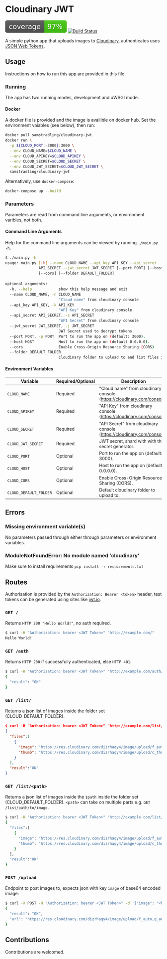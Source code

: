# Cloudinary JWT
![Coverage](https://raw.githubusercontent.com/samstradling/cloudinary-jwt/master/coverage.svg?sanitize=true)
[![Build Status](https://travis-ci.org/samstradling/cloudinary-jwt.svg?branch=master)](https://travis-ci.org/samstradling/cloudinary-jwt)

A simple python app that uploads images to [Cloudinary](https://cloudinary.com), authenticates uses [JSON Web Tokens](https://jwt.io/).

## Usage
Instructions on how to run this app are provided in this file.
### Running
The app has two running modes, development and uWSGI mode.

#### Docker
A docker file is provided and the image is availible on docker hub. Set the environment vaiables (see below), then run:
```bash
docker pull samstradling/cloudinary-jwt
docker run \
  -p ${CLOUD_PORT:-3000}:3000 \
  --env CLOUD_NAME=$CLOUD_NAME \
  --env CLOUD_APIKEY=$CLOUD_APIKEY \
  --env CLOUD_SECRET=$CLOUD_SECRET \
  --env CLOUD_JWT_SECRET=$CLOUD_JWT_SECRET \
  samstradling/cloudinary-jwt
```

Alternatively, use `docker-compose`:
```bash
docker-compose up --build
```

### Parameters
Parameters are read from command line arguments, or environment varibles, not both.

#### Command Line Arguments
Help for the command line arguments can be viewed by running `./main.py -h`.
```bash
$ ./main.py -h
usage: main.py [-h] --name CLOUD_NAME --api_key API_KEY --api_secret
               API_SECRET --jwt_secret JWT_SECRET [--port PORT] [--host HOST]
               [--cors] [--folder DEFAULT_FOLDER]

optional arguments:
  -h, --help            show this help message and exit
  --name CLOUD_NAME, -n CLOUD_NAME
                        "Cloud name" from cloudinary console
  --api_key API_KEY, -k API_KEY
                        "API Key" from cloudinary console
  --api_secret API_SECRET, -s API_SECRET
                        "API Secret" from cloudinary console
  --jwt_secret JWT_SECRET, -j JWT_SECRET
                        JWT Secret used to decrypt tokens.
  --port PORT, -p PORT  Port to run the app on (default: 3000).
  --host HOST           Host to run the app on (default 0.0.0.0).
  --cors                Enable Cross-Origin Resource Sharing (CORS)
  --folder DEFAULT_FOLDER
                        Cloudinary folder to upload to and list files in.
```

#### Environment Variables
| Variable               | Required/Optional | Description                                                            |
|------------------------|-------------------|------------------------------------------------------------------------|
| `CLOUD_NAME`           | Required          | "Cloud name" from cloudinary console (https://cloudinary.com/console). |
| `CLOUD_APIKEY`         | Required          | "API Key" from cloudinary console (https://cloudinary.com/console).    |
| `CLOUD_SECRET`         | Required          | "API Secret" from cloudinary console (https://cloudinary.com/console). |
| `CLOUD_JWT_SECRET`     | Required          | JWT secret, shard with with the secret generator.                      |
| `CLOUD_PORT`           | Optional          | Port to run the app on (default: 3000).                                |
| `CLOUD_HOST`           | Optional          | Host to run the app on (default: 0.0.0.0).                             |
| `CLOUD_CORS`           | Optional          | Enable Cross-Origin Resource Sharing (CORS).                           |
| `CLOUD_DEFAULT_FOLDER` | Optional          | Default cloudinary folder to upload to.                                |

## Errors
### Missing environment variable(s)
No parameters passed through either through parameters or environment variables.
### ModuleNotFoundError: No module named 'cloudinary'
Make sure to install requirements `pip install -r requirements.txt`

## Routes
Authorisation is provided by the `Authorization: Bearer <token>` header, test tokens can be generated using sites like [jwt.io](https://jwt.io/#debugger-io).
### `GET /`
Returns `HTTP 200 "Hello World!"`, no auth required.
```bash
$ curl -H "Authorization: bearer <JWT Token>" "http://example.com/"
Hello World!
```
### `GET /auth`
Returns `HTTP 200` if successfully authenticated, else `HTTP 401`.
```bash
$ curl -H "Authorization: bearer <JWT Token>" "http://example.com/auth/"
{
  "result": "OK"
}
```
### `GET /list/`
Returns a json list of images inside the folder set (CLOUD_DEFAULT_FOLDER).
```json
$ curl -H "Authorization: bearer <JWT Token>" "http://example.com/list/"
{
  "files":[
    {
      "image": "https://res.cloudinary.com/dizrhaqy4/image/upload/f_auto,q_auto:eco/v1524863896/sample.jpg",
      "thumb": "https://res.cloudinary.com/dizrhaqy4/image/upload/c_thumb,f_auto,h_200,w_200,q_auto:eco/v1524863896/sample.jpg"
    }
  ],
  "result":"OK"
}
```

### `GET /list/<path>`
Returns a json list of images inside the `$path` inside the folder  set (CLOUD_DEFAULT_FOLDER). `<path>` can take on multiple parts e.g. `GET /list/path/to/image`.
```bash
$ curl -H "Authorization: bearer <JWT Token>" "http://example.com/list/path/to/my/image"
{
  "files":[
    {
      "image": "https://res.cloudinary.com/dizrhaqy4/image/upload/f_auto,q_auto:eco/v1524863896/path/to/my/image/sample.jpg",
      "thumb": "https://res.cloudinary.com/dizrhaqy4/image/upload/c_thumb,f_auto,h_200,w_200,q_auto:eco/v1524863896/path/to/my/image/sample.jpg"
    }
  ],
  "result":"OK"
}
```
### `POST /upload`
Endpoint to post images to, expects json with key `image` of base64 encoded image:
```bash
$ curl -X POST -H "Authorization: bearer <JWT Token>" -d '{"image": "<base 64 encoded image"}' "http://example.com/upload"
{
  "result": "OK",
  "url": "https://res.cloudinary.com/dizrhaqy4/image/upload/f_auto,q_auto:eco/v1524863896/sample.jpg"
}
```

## Contributions
Contributions are welcomed.
